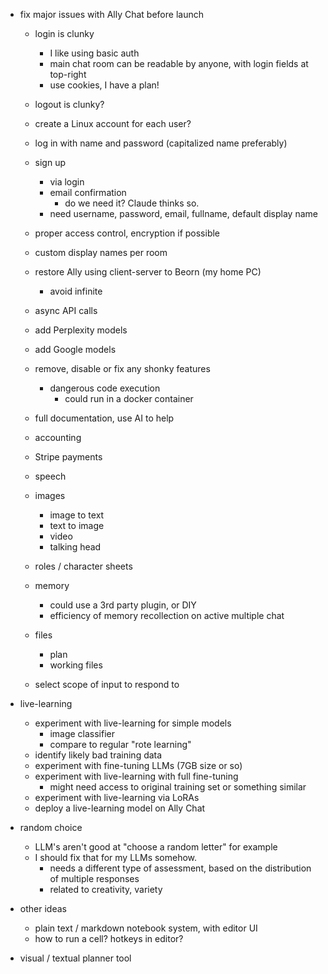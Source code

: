 - fix major issues with Ally Chat before launch
	- login is clunky
		- I like using basic auth
		- main chat room can be readable by anyone, with login fields at top-right
		- use cookies, I have a plan!
	- logout is clunky?
	- create a Linux account for each user?
	- log in with name and password (capitalized name preferably)

	- sign up
		- via login
		- email confirmation
			- do we need it?  Claude thinks so.
		- need username, password, email, fullname, default display name

	- proper access control, encryption if possible

	- custom display names per room


	- restore Ally using client-server to Beorn (my home PC)
		- avoid infinite
	- async API calls
	- add Perplexity models
	- add Google models

	- remove, disable or fix any shonky features
		- dangerous code execution
			- could run in a docker container

	- full documentation, use AI to help

	- accounting
	- Stripe payments


	- speech
	- images
		- image to text
		- text to image
		- video
		- talking head

	- roles / character sheets
	- memory
		- could use a 3rd party plugin, or DIY
		- efficiency of memory recollection on active multiple chat
	- files
		- plan
		- working files

	- select scope of input to respond to


- live-learning
	- experiment with live-learning for simple models
		- image classifier
		- compare to regular "rote learning"
	- identify likely bad training data
	- experiment with fine-tuning LLMs (7GB size or so)
	- experiment with live-learning with full fine-tuning
		- might need access to original training set or something similar
	- experiment with live-learning via LoRAs
	- deploy a live-learning model on Ally Chat


- random choice
    - LLM's aren't good at "choose a random letter" for example
    - I should fix that for my LLMs somehow.
        - needs a different type of assessment, based on the distribution of multiple responses
        - related to creativity, variety


- other ideas
	- plain text / markdown notebook system, with editor UI
	- how to run a cell?  hotkeys in editor?


- visual / textual planner tool
